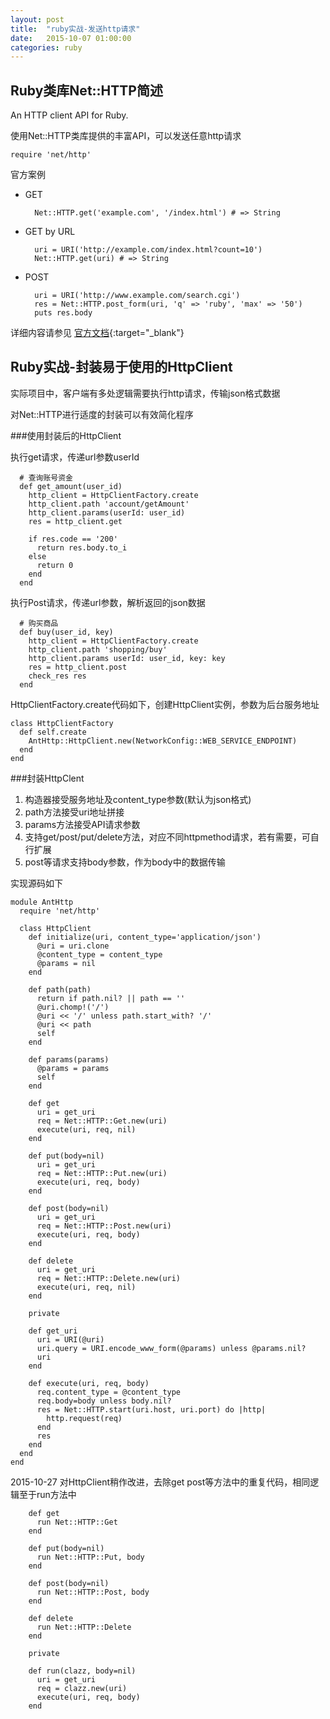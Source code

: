 ```yaml
---
layout: post
title:  "ruby实战-发送http请求"
date:   2015-10-07 01:00:00
categories: ruby
---
```


## Ruby类库Net::HTTP简述

An HTTP client API for Ruby.

使用Net::HTTP类库提供的丰富API，可以发送任意http请求

	require 'net/http'

官方案例

- GET

		Net::HTTP.get('example.com', '/index.html') # => String

- GET by URL

		uri = URI('http://example.com/index.html?count=10')
		Net::HTTP.get(uri) # => String

- POST

		uri = URI('http://www.example.com/search.cgi')
		res = Net::HTTP.post_form(uri, 'q' => 'ruby', 'max' => '50')
		puts res.body

详细内容请参见 [官方文档](http://ruby-doc.org/stdlib-2.0.0/libdoc/net/http/rdoc/Net/HTTP.html){:target="_blank"}

## Ruby实战-封装易于使用的HttpClient

实际项目中，客户端有多处逻辑需要执行http请求，传输json格式数据

对Net::HTTP进行适度的封装可以有效简化程序


###使用封装后的HttpClient

执行get请求，传递url参数userId

	  # 查询账号资金
	  def get_amount(user_id)
	    http_client = HttpClientFactory.create
	    http_client.path 'account/getAmount'
	    http_client.params(userId: user_id)
	    res = http_client.get

	    if res.code == '200'
	      return res.body.to_i
	    else
	      return 0
	    end
	  end

执行Post请求，传递url参数，解析返回的json数据

	  # 购买商品
	  def buy(user_id, key)
	    http_client = HttpClientFactory.create
	    http_client.path 'shopping/buy'
	    http_client.params userId: user_id, key: key
	    res = http_client.post
	    check_res res
	  end

HttpClientFactory.create代码如下，创建HttpClient实例，参数为后台服务地址

	class HttpClientFactory
	  def self.create
	    AntHttp::HttpClient.new(NetworkConfig::WEB_SERVICE_ENDPOINT)
	  end
	end

###封装HttpClent

1. 构造器接受服务地址及content_type参数(默认为json格式)
2. path方法接受uri地址拼接
3. params方法接受API请求参数
4. 支持get/post/put/delete方法，对应不同httpmethod请求，若有需要，可自行扩展
5. post等请求支持body参数，作为body中的数据传输

实现源码如下

	module AntHttp
	  require 'net/http'

	  class HttpClient
	    def initialize(uri, content_type='application/json')
	      @uri = uri.clone
	      @content_type = content_type
	      @params = nil
	    end

	    def path(path)
	      return if path.nil? || path == ''
	      @uri.chomp!('/')
	      @uri << '/' unless path.start_with? '/'
	      @uri << path
	      self
	    end

	    def params(params)
	      @params = params
	      self
	    end

	    def get
	      uri = get_uri
	      req = Net::HTTP::Get.new(uri)
	      execute(uri, req, nil)
	    end

	    def put(body=nil)
	      uri = get_uri
	      req = Net::HTTP::Put.new(uri)
	      execute(uri, req, body)
	    end

	    def post(body=nil)
	      uri = get_uri
	      req = Net::HTTP::Post.new(uri)
	      execute(uri, req, body)
	    end

	    def delete
	      uri = get_uri
	      req = Net::HTTP::Delete.new(uri)
	      execute(uri, req, nil)
	    end

	    private

	    def get_uri
	      uri = URI(@uri)
	      uri.query = URI.encode_www_form(@params) unless @params.nil?
	      uri
	    end

	    def execute(uri, req, body)
	      req.content_type = @content_type
	      req.body=body unless body.nil?
	      res = Net::HTTP.start(uri.host, uri.port) do |http|
	        http.request(req)
	      end
	      res
	    end
	  end
	end

2015-10-27 对HttpClient稍作改进，去除get post等方法中的重复代码，相同逻辑至于run方法中

	    def get
	      run Net::HTTP::Get
	    end

	    def put(body=nil)
	      run Net::HTTP::Put, body
	    end

	    def post(body=nil)
	      run Net::HTTP::Post, body
	    end

	    def delete
	      run Net::HTTP::Delete
	    end

	    private

	    def run(clazz, body=nil)
	      uri = get_uri
	      req = clazz.new(uri)
	      execute(uri, req, body)
	    end